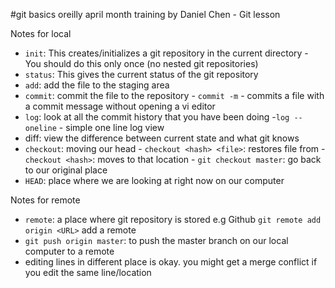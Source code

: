 #git basics oreilly april month training by Daniel Chen - Git lesson

Notes for local

- `init`: This creates/initializes a git repository in the current directory
        - You should do this only once (no nested git repositories)
- `status`: This gives the current status of the git repository
- `add`: add the file to the staging area
- `commit`: commit the file to the repository
         - `commit -m` - commits a file with a commit message without opening a vi editor
- `log`: look at all the commit history that you have been doing
       -`log --oneline` - simple one line log view
- diff: view the difference between current state and what git knows
- `checkout`: moving our head
       - `checkout <hash> <file>`: restores file from <hash>
       - `checkout <hash>`: moves to that location
       - `git checkout master`: go back to our original place
- `HEAD`: place where we are looking at right now on our computer

Notes for remote
- `remote`: a place where git repository is stored e.g Github
        `git remote add origin <URL>` add a remote
- `git push origin master`: to push the master branch on our local computer to a remote
- editing lines in different place is okay. you might get a merge conflict if you edit the same line/location

